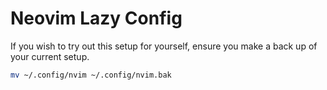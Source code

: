 # Neovim Lazy Config

If you wish to try out this setup for yourself, ensure you make a back up of your current setup.
```bash
mv ~/.config/nvim ~/.config/nvim.bak
```
